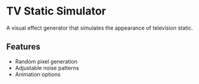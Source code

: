 # TV Static Simulator

A visual effect generator that simulates the appearance of television static.

## Features
- Random pixel generation
- Adjustable noise patterns
- Animation options 